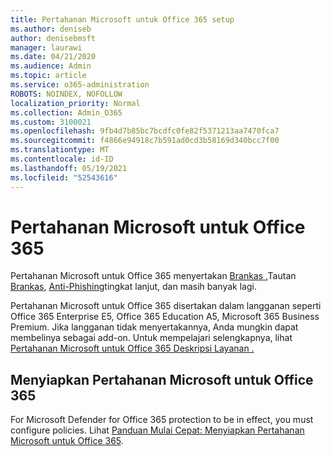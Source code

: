 ```yaml
---
title: Pertahanan Microsoft untuk Office 365 setup
ms.author: deniseb
author: denisebmsft
manager: laurawi
ms.date: 04/21/2020
ms.audience: Admin
ms.topic: article
ms.service: o365-administration
ROBOTS: NOINDEX, NOFOLLOW
localization_priority: Normal
ms.collection: Admin_O365
ms.custom: 3100021
ms.openlocfilehash: 9fb4d7b85bc7bcdfc0fe82f5371213aa7470fca7
ms.sourcegitcommit: f4866e94918c7b591ad0cd3b58169d340bcc7f00
ms.translationtype: MT
ms.contentlocale: id-ID
ms.lasthandoff: 05/19/2021
ms.locfileid: "52543616"
---
```

# <a name="microsoft-defender-for-office-365"></a>Pertahanan Microsoft untuk Office 365

Pertahanan Microsoft untuk Office 365 menyertakan [Brankas ,](/microsoft-365/security/office-365-security/atp-safe-attachments)Tautan [Brankas](/microsoft-365/security/office-365-security/atp-safe-links), [Anti-Phishing](/microsoft-365/security/office-365-security/atp-anti-phishing)tingkat lanjut, dan masih banyak lagi. 

Pertahanan Microsoft untuk Office 365 disertakan dalam langganan seperti Office 365 Enterprise E5, Office 365 Education A5, Microsoft 365 Business Premium. Jika langganan tidak menyertakannya, Anda mungkin dapat membelinya sebagai add-on. Untuk mempelajari selengkapnya, lihat [Pertahanan Microsoft untuk Office 365 Deskripsi Layanan .](/office365/servicedescriptions/office-365-advanced-threat-protection-service-description)

## <a name="set-up-microsoft-defender-for-office-365"></a>Menyiapkan Pertahanan Microsoft untuk Office 365

For Microsoft Defender for Office 365 protection to be in effect, you must configure policies. Lihat [Panduan Mulai Cepat: Menyiapkan Pertahanan Microsoft untuk Office 365](/microsoft-365/security/office-365-security/office-365-atp).

